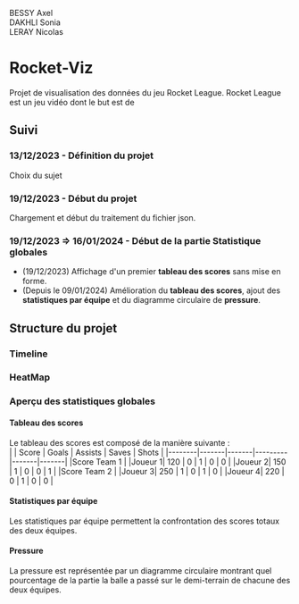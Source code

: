 BESSY Axel  
DAKHLI Sonia  
LERAY Nicolas

# Rocket-Viz
Projet de visualisation des données du jeu Rocket League.
Rocket League est un jeu vidéo dont le but est de 

## Suivi
### 13/12/2023 - Définition du projet
Choix du sujet

### 19/12/2023 - Début du projet
Chargement et début du traitement du fichier json.

### 19/12/2023  => 16/01/2024 - Début de la partie Statistique globales
- (19/12/2023) Affichage d'un premier **tableau des scores** sans mise en forme.
- (Depuis le 09/01/2024) Amélioration du **tableau des scores**, ajout des **statistiques par équipe** et du diagramme circulaire de **pressure**.


## Structure du projet
### Timeline

### HeatMap

### Aperçu des statistiques globales
#### Tableau des scores
Le tableau des scores est composé de la manière suivante :  
|        | Score | Goals | Assists | Saves | Shots |
|--------|-------|-------|---------|-------|-------|
|Score Team 1                                      |
|Joueur 1| 120   | 0     | 1       | 0     | 0     | 
|Joueur 2| 150   | 1     | 0       | 0     | 1     | 
|Score Team 2                                      |
|Joueur 3| 250   | 1     | 0       | 1     | 0     | 
|Joueur 4| 220   | 0     | 1       | 0     | 0     | 

#### Statistiques par équipe 
Les statistiques par équipe permettent la confrontation
des scores totaux des deux équipes.

#### Pressure
La pressure est représentée par un diagramme circulaire montrant
quel pourcentage de la partie la balle a passé sur le demi-terrain de chacune des deux équipes.